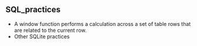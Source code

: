 ## SQL_practices
- A window function performs a calculation across a set of table rows that are related to the current row.
- Other SQLite practices 
